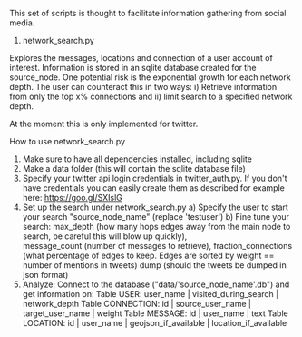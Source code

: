 This set of scripts is thought to facilitate information gathering from social media. 

1. network_search.py

  Explores the messages, locations and connection of a user account of interest. 
  Information is stored in an sqlite database created for the source_node. 
  One potential risk is the exponential growth for each network depth. The user can counteract this in two ways: i) Retrieve      information from only the top x% connections and ii) limit search to a specified network depth. 
  
  At the moment this is only implemented for twitter. 
  
  How to use network_search.py
  1. Make sure to have all dependencies installed, including sqlite
  2. Make a data folder (this will contain the sqlite database file) 
  3. Specify your twitter api login credentials in twitter_auth.py. If you don't have credentials you can easily create them as   described for example here: https://goo.gl/SXIslG
  4. Set up the search under network_search.py 
      a) Specify the user to start your search "source_node_name" (replace 'testuser')
      b) Fine tune your search: 
            max_depth (how many hops edges away from the main node to search, be careful this will blow up quickly),   
            message_count (number of messages to retrieve), 
            fraction_connections (what percentage of edges to keep. Edges are sorted by weight == number of mentions in tweets)
            dump (should the tweets be dumped in json format) 
  5. Analyze: Connect to the database ("data/'source_node_name'.db") and get information on: 
      Table USER: user_name | visited_during_search | network_depth 
      Table CONNECTION: id | source_user_name | target_user_name | weight 
      Table MESSAGE: id | user_name | text
      Table LOCATION: id | user_name | geojson_if_available | location_if_available

  
  
